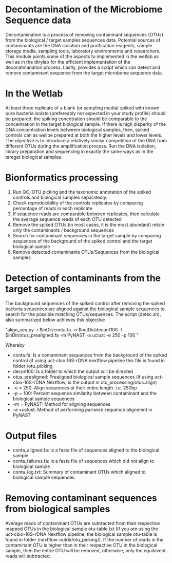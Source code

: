 # Decontamination of the Microbiome Sequence data
Decontamination is a process of removing contaminant sequences (OTUs) from the biological / target samples sequences data. Potential sources of contaminants are the DNA isolation and purification reagents, sample storage media, sampling tools, laboratory environments and researchers. This module points some of the aspects to implemented in the wetlab as well as in the dtrylab for the efficient implementation of the deconatmanation process. Lastly, provides a script which can detect and remove contaminant sequence from the target microbome sequence data.
# In the Wetlab
At least three replicate of a blank (or sampling media) spiked with known pure bacteria isolate (prefereably not expected in your study profile) should be prepared. the spiking concetration should be comparable to the concentration in the target biological sample. If there is high disperity of the DNA concentration levels betweem biological samples, then, spiked controls can as wellbe prepared at both the higher levels and lower levels. The objective is to introduce a relatively similar competition of the DNA from different OTUs during the amplification process. Run the DNA isolation, library preparation and sequencing in exactly the same ways as in the tareget biological samples.
# Bionformatics processing
1. Run QC, OTU picking and the taxonomic annotation of the spiked controls and biological samples separatedly.
2. Check reproducibility of the controls replicates by comparing percentage of reads in each replicate
3. If sequence reads are comparable between replicates, then calculate the average sequence reads of each OTU detected
4. Remove the spiked OTUs (in most cases, it is the most abundant) retain only the contaminants / background sequences
5. Search for contaminant sequences in the target sample by comparing sequences of the background of the spiked control and the target biological sample
6. Remove detected contaminants OTUs/Sequences from the biological samples
# Detection of contaminants from the target samples
The background sequences of the spiked control after removing the spiked bacteria sequences are aligned against the biological sample sequences to search for the possible matching OTUs/sequences. The script (detec.sh), also summarized below achieves this objective

"align_seq.py -i $inDir/conta.fa -o $outDir/decont100 -t $inDir/otus_prealigned.fa -m PyNAST -a uclust -e 250 -p 100 "

Whereby
- conta.fa: Is a contaminant sequences from the background of the spiked control (if using uct-cbio 16S-rDNA nextflow pipeline this file is found in folder /otu_picking
- decon100: Is a folder to which the output will be directed
- otus_prealigned: Prealigned biological sample sequences (if using uct-cbio-16S-rDNA Nextflow; is the output in otu_processing/otus.align)
- -e = 250: Align sequences at their entire length. i.e. 250bp
- -p = 100: Percent sequence similarity between contaminant and the biological sample sequences
- -m = PyNAST: Method for aligning sequences
- -a =uclust: Method of performing pairwise sequence alignment in PyNAST
# Output files
* conta_aligned.fa: Is a fasta file of sequences aligned to the biological sample 
* conta_failures.fa: Is a fasta file of sequences which did not align to biological sample
* conta_log.txt: Summary of contaminant OTUs which aligned to biological sample sequences. 
# Removing contaminant sequences from biological samples
Average reads of contaminant OTUs are subtracted from their respective mapped OTUs in the biological sample otu-table.txt (If you are using the uct-cbio-16S-rDNA Nextflow pipeline, the biological sample otu-table is found in folder /nextflow-outdir/otu_picking/). If the number of reads in the contaminant OTU is higher than in their respective OTU in the biological sample, then the entire OTU will be removed, otherwise, only the equilavent reads will subtracted.

